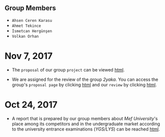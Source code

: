 
## Group Members
+ `Ahsen Ceren Karasu`
+ `Ahmet Tekince`
+ `İsmetcan Hergünşen`
+ `Volkan Orhan`

# Nov 7, 2017 
+ The `proposal` of our group `project` can be viewed [html](NYC_Ted_Talks.html).

+ We are assigned for the review of the group _2yaka_. You can access the group's `proposal page` by clicking [html](https://mef-bda503.github.io/gpj-2yaka/Group_Project2Yaka.html) and our `review` by clicking [html](review.html).

# Oct 24, 2017
+ A report that is prepared by our group members about _Mef University_'s place among its competitors and in the undergraduate market according to the university entrance examinations (_YGS/LYS_) can be reached [html](hw3.html).
